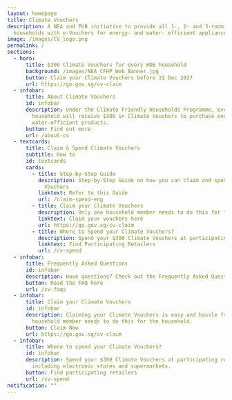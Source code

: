 ```yaml
---
layout: homepage
title: Climate Vouchers
description: A NEA and PUB initiative to provide all 1-, 2- and 3-room HDB
  households with e-Vouchers for energy- and water- efficient appliances.
image: /images/CV_logo.png
permalink: /
sections:
  - hero:
      title: $300 Climate Vouchers for every HDB household
      background: /images/NEA_CFHP_Web_Banner.jpg
      button: Claim your Climate Vouchers before 31 Dec 2027
      url: https://go.gov.sg/cv-claim
  - infobar:
      title: About Climate Vouchers
      id: infobar
      description: Under the Climate Friendly Households Programme, every HDB
        household will receive $300 in Climate Vouchers to purchase energy- and
        water-efficient products.
      button: Find out more
      url: /about-cv
  - textcards:
      title: Claim & Spend Climate Vouchers
      subtitle: How to
      id: textcards
      cards:
        - title: Step-by-Step Guide
          description: Step-by-Step Guide on how you can claim and spend your Climate
            Vouchers
          linktext: Refer to this Guide
          url: /claim-spend-eng
        - title: Claim your Climate Vouchers
          description: Only one household member needs to do this for the household.
          linktext: Claim your vouchers here
          url: https://go.gov.sg/cv-claim
        - title: Where to Spend your Climate Vouchers?
          description: Spend your $300 Climate Vouchers at participating retailers
          linktext: Find Participating Retailers
          url: /cv-spend
  - infobar:
      title: Frequently Asked Questions
      id: infobar
      description: Have questions? Check out the Frequently Asked Questions.
      button: Read the FAQ here
      url: /cv-faqs
  - infobar:
      title: Claim your Climate Vouchers
      id: infobar
      description: Claiming your Climate Vouchers is easy and hassle free! Only one
        household member needs to do this for the household.
      button: Claim Now
      url: https://go.gov.sg/cv-claim
  - infobar:
      title: Where to spend your Climate Vouchers?
      id: infobar
      description: Spend your $300 Climate Vouchers at participating retailers,
        including electronic stores and supermarkets.
      button: Find participating retailers
      url: /cv-spend
notification: ""
---
```

